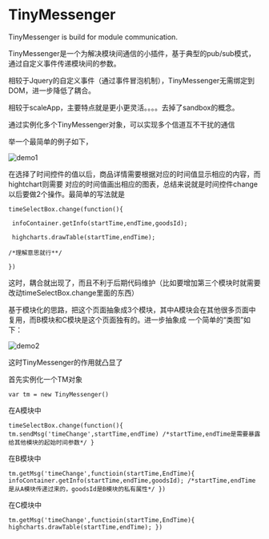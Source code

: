 TinyMessenger
=============

TinyMessenger is build for module communication.


TinyMessenger是一个为解决模块间通信的小插件，基于典型的pub/sub模式，通过自定义事件传递模块间的参数。

相较于Jquery的自定义事件（通过事件冒泡机制），TinyMessenger无需绑定到DOM，进一步降低了耦合。

相较于scaleApp，主要特点就是更小更灵活。。。。去掉了sandbox的概念。

通过实例化多个TinyMessenger对象，可以实现多个信道互不干扰的通信

举一个最简单的例子如下，

![demo1](http://gtms01.alicdn.com/tps/i1/T1gpRHXAlhXXXBJo.U-1440-761.jpg)

在选择了时间控件的值以后，商品详情需要根据对应的时间值显示相应的内容，而hightchart则需要
对应的时间值画出相应的图表，总结来说就是时间控件change以后要做2个操作。最简单的写法就是

`timeSelectBox.change(function(){`

   ` infoContainer.getInfo(startTime,endTime,goodsId);`

   ` highcharts.drawTable(startTime,endTime);`

   `/*理解意思就行**/`

`})`

这时，耦合就出现了，而且不利于后期代码维护（比如要增加第三个模块时就需要改动timeSelectBox.change里面的东西）

基于模块化的思路，把这个页面抽象成3个模块，其中A模块会在其他很多页面中复用，而B模块和C模块是这个页面独有的。进一步抽象成
一个简单的“类图”如下：

![demo2](http://gtms01.alicdn.com/tps/i1/T1cJYeFh8iXXbxY7oy-747-544.jpg)

这时TinyMessenger的作用就凸显了

首先实例化一个TM对象

`var tm = new TinyMessenger()`

在A模块中

`timeSelectBox.change(function(){
    tm.sendMsg('timeChange',startTime,endTime)
    /*startTime,endTime是需要暴露给其他模块的起始时间参数*/
}`

在B模块中

`tm.getMsg('timeChange',functioin(startTime,EndTime){
    infoContainer.getInfo(startTime,endTime,goodsId);
    /*startTime,endTime是从A模块传递过来的，goodsId是B模块的私有属性*/
})`

在C模块中

`tm.getMsg('timeChange',functioin(startTime,EndTime){
    highcharts.drawTable(startTime,endTime);
})`


